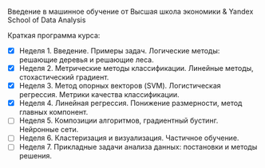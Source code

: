 Введение в машинное обучение
от Высшая школа экономики & Yandex School of Data Analysis

Краткая программа курса:
- [x] Неделя 1. Введение. Примеры задач. Логические методы: решающие деревья и решающие леса.
- [x] Неделя 2. Метрические методы классификации. Линейные методы, стохастический градиент.
- [x] Неделя 3. Метод опорных векторов (SVM). Логистическая регрессия. Метрики качества классификации.
- [x] Неделя 4. Линейная регрессия. Понижение размерности, метод главных компонент.
- [ ] Неделя 5. Композиции алгоритмов, градиентный бустинг. Нейронные сети.
- [ ] Неделя 6. Кластеризация и визуализация. Частичное обучение.
- [ ] Неделя 7. Прикладные задачи анализа данных: постановки и методы решения.
